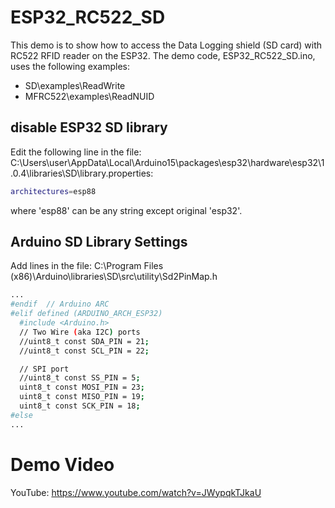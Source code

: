 # ESP32_RC522_SD
This demo is to show how to access the Data Logging shield (SD card) with RC522 RFID reader on the ESP32. The demo code, ESP32_RC522_SD.ino, uses the following examples:
  - SD\examples\ReadWrite
  - MFRC522\examples\ReadNUID
## disable ESP32 SD library 
Edit the following line in the file: C:\Users\user\AppData\Local\Arduino15\packages\esp32\hardware\esp32\1.0.4\libraries\SD\library.properties:
```sh
architectures=esp88
```
where 'esp88' can be any string except original 'esp32'.

## Arduino SD Library Settings
Add lines in the file: C:\Program Files (x86)\Arduino\libraries\SD\src\utility\Sd2PinMap.h

```sh
...
#endif	// Arduino ARC
#elif defined (ARDUINO_ARCH_ESP32)
  #include <Arduino.h>
  // Two Wire (aka I2C) ports
  //uint8_t const SDA_PIN = 21;
  //uint8_t const SCL_PIN = 22;

  // SPI port
  //uint8_t const SS_PIN = 5;
  uint8_t const MOSI_PIN = 23;
  uint8_t const MISO_PIN = 19;
  uint8_t const SCK_PIN = 18;
#else
...
```

# Demo Video
YouTube: https://www.youtube.com/watch?v=JWypqkTJkaU
